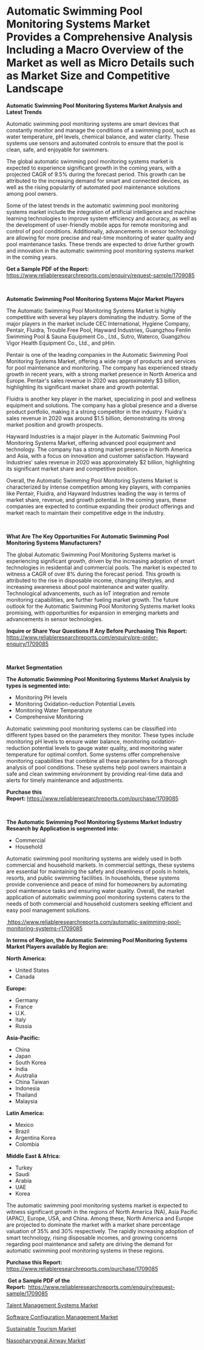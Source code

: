 <p><h1>Automatic Swimming Pool Monitoring Systems Market Provides a Comprehensive Analysis Including a Macro Overview of the Market as well as Micro Details such as Market Size and Competitive Landscape</h1></p><p><strong>Automatic Swimming Pool Monitoring Systems Market Analysis and Latest Trends</strong></p>
<p><p>Automatic swimming pool monitoring systems are smart devices that constantly monitor and manage the conditions of a swimming pool, such as water temperature, pH levels, chemical balance, and water clarity. These systems use sensors and automated controls to ensure that the pool is clean, safe, and enjoyable for swimmers.</p><p>The global automatic swimming pool monitoring systems market is expected to experience significant growth in the coming years, with a projected CAGR of 9.5% during the forecast period. This growth can be attributed to the increasing demand for smart and connected devices, as well as the rising popularity of automated pool maintenance solutions among pool owners.</p><p>Some of the latest trends in the automatic swimming pool monitoring systems market include the integration of artificial intelligence and machine learning technologies to improve system efficiency and accuracy, as well as the development of user-friendly mobile apps for remote monitoring and control of pool conditions. Additionally, advancements in sensor technology are allowing for more precise and real-time monitoring of water quality and pool maintenance tasks. These trends are expected to drive further growth and innovation in the automatic swimming pool monitoring systems market in the coming years.</p></p>
<p><strong>Get a Sample PDF of the Report:&nbsp;</strong> <a href="https://www.reliableresearchreports.com/enquiry/request-sample/1709085">https://www.reliableresearchreports.com/enquiry/request-sample/1709085</a></p>
<p>&nbsp;</p>
<p><strong>Automatic Swimming Pool Monitoring Systems Major Market Players</strong></p>
<p><p>The Automatic Swimming Pool Monitoring Systems Market is highly competitive with several key players dominating the industry. Some of the major players in the market include CEC International, Hygiene Company, Pentair, Fluidra, Trouble Free Pool, Hayward Industries, Guangzhou Fenlin Swimming Pool & Sauna Equipment Co., Ltd., Sutro, Waterco, Guangzhou Vigor Health Equipment Co., Ltd., and pHin.</p><p>Pentair is one of the leading companies in the Automatic Swimming Pool Monitoring Systems Market, offering a wide range of products and services for pool maintenance and monitoring. The company has experienced steady growth in recent years, with a strong market presence in North America and Europe. Pentair's sales revenue in 2020 was approximately $3 billion, highlighting its significant market share and growth potential.</p><p>Fluidra is another key player in the market, specializing in pool and wellness equipment and solutions. The company has a global presence and a diverse product portfolio, making it a strong competitor in the industry. Fluidra's sales revenue in 2020 was around $1.5 billion, demonstrating its strong market position and growth prospects.</p><p>Hayward Industries is a major player in the Automatic Swimming Pool Monitoring Systems Market, offering advanced pool equipment and technology. The company has a strong market presence in North America and Asia, with a focus on innovation and customer satisfaction. Hayward Industries' sales revenue in 2020 was approximately $2 billion, highlighting its significant market share and competitive position.</p><p>Overall, the Automatic Swimming Pool Monitoring Systems Market is characterized by intense competition among key players, with companies like Pentair, Fluidra, and Hayward Industries leading the way in terms of market share, revenue, and growth potential. In the coming years, these companies are expected to continue expanding their product offerings and market reach to maintain their competitive edge in the industry.</p></p>
<p>&nbsp;</p>
<p><strong>What Are The Key Opportunities For Automatic Swimming Pool Monitoring Systems Manufacturers?</strong></p>
<p><p>The global Automatic Swimming Pool Monitoring Systems market is experiencing significant growth, driven by the increasing adoption of smart technologies in residential and commercial pools. The market is expected to witness a CAGR of over 8% during the forecast period. This growth is attributed to the rise in disposable income, changing lifestyles, and increasing awareness about pool maintenance and water quality. Technological advancements, such as IoT integration and remote monitoring capabilities, are further fueling market growth. The future outlook for the Automatic Swimming Pool Monitoring Systems market looks promising, with opportunities for expansion in emerging markets and advancements in sensor technologies.</p></p>
<p><strong>Inquire or Share Your Questions If Any Before Purchasing This Report:</strong> <a href="https://www.reliableresearchreports.com/enquiry/pre-order-enquiry/1709085">https://www.reliableresearchreports.com/enquiry/pre-order-enquiry/1709085</a></p>
<p>&nbsp;</p>
<p><strong>Market Segmentation</strong></p>
<p><strong>The Automatic Swimming Pool Monitoring Systems Market Analysis by types is segmented into:</strong></p>
<p><ul><li>Monitoring PH levels</li><li>Monitoring Oxidation-reduction Potential Levels</li><li>Monitoring Water Temperature</li><li>Comprehensive Monitoring</li></ul></p>
<p><p>Automatic swimming pool monitoring systems can be classified into different types based on the parameters they monitor. These types include monitoring pH levels to ensure water balance, monitoring oxidation-reduction potential levels to gauge water quality, and monitoring water temperature for optimal comfort. Some systems offer comprehensive monitoring capabilities that combine all these parameters for a thorough analysis of pool conditions. These systems help pool owners maintain a safe and clean swimming environment by providing real-time data and alerts for timely maintenance and adjustments.</p></p>
<p><strong>Purchase this Report:&nbsp;</strong><a href="https://www.reliableresearchreports.com/purchase/1709085">https://www.reliableresearchreports.com/purchase/1709085</a></p>
<p>&nbsp;</p>
<p><strong>The Automatic Swimming Pool Monitoring Systems Market Industry Research by Application is segmented into:</strong></p>
<p><ul><li>Commercial</li><li>Household</li></ul></p>
<p><p>Automatic swimming pool monitoring systems are widely used in both commercial and household markets. In commercial settings, these systems are essential for maintaining the safety and cleanliness of pools in hotels, resorts, and public swimming facilities. In households, these systems provide convenience and peace of mind for homeowners by automating pool maintenance tasks and ensuring water quality. Overall, the market application of automatic swimming pool monitoring systems caters to the needs of both commercial and household customers seeking efficient and easy pool management solutions.</p></p>
<p><a href="https://www.reliableresearchreports.com/automatic-swimming-pool-monitoring-systems-r1709085">&nbsp;https://www.reliableresearchreports.com/automatic-swimming-pool-monitoring-systems-r1709085</a></p>
<p><strong>In terms of Region, the Automatic Swimming Pool Monitoring Systems Market Players available by Region are:</strong></p>
<p>
    <p> <strong> North America: </strong>
        <ul>
            <li>United States</li>
            <li>Canada</li>
        </ul>
        </p> 
    <p> <strong> Europe: </strong>
        <ul>
            <li>Germany</li>
            <li>France</li>
            <li>U.K.</li>
            <li>Italy</li>
            <li>Russia</li>
        </ul>
        </p> 
    <p> <strong> Asia-Pacific: </strong>
        <ul>
            <li>China</li>
            <li>Japan</li>
            <li>South Korea</li>
            <li>India</li>
            <li>Australia</li>
            <li>China Taiwan</li>
            <li>Indonesia</li>
            <li>Thailand</li>
            <li>Malaysia</li>
        </ul>
        </p> 
    <p> <strong> Latin America: </strong>
        <ul>
            <li>Mexico</li>
            <li>Brazil</li>
            <li>Argentina Korea</li>
            <li>Colombia</li>
        </ul>
        </p> 
    <p> <strong> Middle East & Africa: </strong>
        <ul>
            <li>Turkey</li>
            <li>Saudi</li>
            <li>Arabia</li>
            <li>UAE</li>
            <li>Korea</li>
        </ul>
    </p>
    </p>
<p><p>The automatic swimming pool monitoring systems market is expected to witness significant growth in the regions of North America (NA), Asia Pacific (APAC), Europe, USA, and China. Among these, North America and Europe are projected to dominate the market with a market share percentage valuation of 35% and 30% respectively. The rapidly increasing adoption of smart technology, rising disposable incomes, and growing concerns regarding pool maintenance and safety are driving the demand for automatic swimming pool monitoring systems in these regions.</p></p>
<p><strong>Purchase this Report: </strong><a href="https://www.reliableresearchreports.com/purchase/1709085">https://www.reliableresearchreports.com/purchase/1709085</a></p>
<p>&nbsp;<strong>Get a Sample PDF of the Report:&nbsp;&nbsp;</strong><a href="https://www.reliableresearchreports.com/enquiry/request-sample/1709085">https://www.reliableresearchreports.com/enquiry/request-sample/1709085</a></p>
<p><strong></strong></p>
<p><p><a href="https://github.com/nathandecarvalho/Market-Research-Report-List-4/blob/main/talent-management-systems-market.md">Talent Management Systems Market</a></p><p><a href="https://github.com/julyju69/Market-Research-Report-List-4/blob/main/software-configuration-management-market.md">Software Configuration Management Market</a></p><p><a href="https://www.linkedin.com/pulse/sustainable-tourism-market-research-report-includes-analysis-qoyle">Sustainable Tourism Market</a></p><p><a href="https://www.linkedin.com/pulse/nasopharyngeal-airway-market-size-segmentation-trends-growth-yopic">Nasopharyngeal Airway Market</a></p></p>